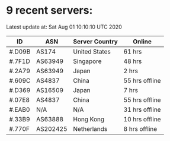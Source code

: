 # 9 recent servers:

Latest update at: Sat Aug 01 10:10:10 UTC 2020

| ID | ASN | Server Country | Online |
| -- | --- | -------------- | ------ |
| #.D09B | AS174 | United States | 61 hrs |
| #.7F1D | AS63949 | Singapore | 48 hrs |
| #.2A79 | AS63949 | Japan | 2 hrs |
| #.609C | AS4837 | China | 55 hrs offline |
| #.D369 | AS16509 | Japan | 7 hrs |
| #.07E8 | AS4837 | China | 55 hrs offline |
| #.EAB0 | N/A | N/A | 31 hrs offline |
| #.33B9 | AS63888 | Hong Kong | 10 hrs offline |
| #.770F | AS202425 | Netherlands | 8 hrs offline |

